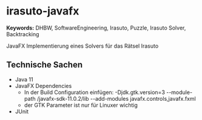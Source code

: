 # irasuto-javafx

**Keywords:** DHBW, SoftwareEngineering, Irasuto, Puzzle, Irasuto Solver, Backtracking

JavaFX Implementierung eines Solvers für das Rätsel Irasuto

## Technische Sachen
+ Java 11
+ JavaFX Dependencies
  + In der Build Configuration einfügen: -Djdk.gtk.version=3 --module-path /javafx-sdk-11.0.2/lib --add-modules javafx.controls,javafx.fxml
  +  der GTK Parameter ist nur für Linuxer wichtig
+ JUnit

